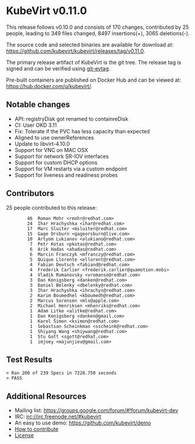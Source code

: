 KubeVirt v0.11.0
================

This release follows v0.10.0 and consists of 170 changes, contributed by
25 people, leading to 349 files changed, 8497 insertions(+), 3065 deletions(-).

The source code and selected binaries are available for download at:
<https://github.com/kubevirt/kubevirt/releases/tag/v0.11.0>.

The primary release artifact of KubeVirt is the git tree. The release tag is
signed and can be verified using [git-evtag][git-evtag].

Pre-built containers are published on Docker Hub and can be viewed at:
<https://hub.docker.com/u/kubevirt/>.

Notable changes
---------------

- API: registryDisk got renamed to containreDisk
- CI: User OKD 3.11
- Fix: Tolerate if the PVC has less capacity than expected
- Aligned to use ownerReferences
- Update to libvirt-4.10.0
- Support for VNC on MAC OSX
- Support for network SR-IOV interfaces
- Support for custom DHCP options
- Support for VM restarts via a custom endpoint
- Support for liveness and readiness probes

Contributors
------------

25 people contributed to this release:

```
        46	Roman Mohr <rmohr@redhat.com>
        24	Ihar Hrachyshka <ihar@redhat.com>
        17	Marc Sluiter <msluiter@redhat.com>
        15	Gage Orsburn <gageorsburn@live.com>
        10	Artyom Lukianov <alukiano@redhat.com>
         7	Petr Kotas <pkotas@redhat.com>
         6	Arik Hadas <ahadas@redhat.com>
         6	Marcin Franczyk <mfranczy@redhat.com>
         5	Quique Llorente <ellorent@redhat.com>
         4	Fabian Deutsch <fabiand@redhat.com>
         4	Frederik Carlier <frederik.carlier@quamotion.mobi>
         4	Vladik Romanovsky <vromanso@redhat.com>
         3	Dan Kenigsberg <danken@redhat.com>
         3	Daniel Belenky <dbelenky@redhat.com>
         3	Ihar Hrachyshka <ihrachys@redhat.com>
         2	Karim Boumedhel <kboumedh@redhat.com>
         2	Marcus Sorensen <mls@apple.com>
         2	Michael Henriksen <mhenriks@redhat.com>
         1	Adam Litke <alitke@redhat.com>
         1	Dan Kenigsberg <danken@gmail.com>
         1	Karel Šimon <ksimon@redhat.com>
         1	Sebastian Scheinkman <sscheink@redhat.com>
         1	Shiyang Wang <shiywang@redhat.com>
         1	Stu Gott <sgott@redhat.com>
         1	imjoey <majunjiev@gmail.com>
```

Test Results
------------

```
> Ran 200 of 239 Specs in 7228.750 seconds
> PASS
```

Additional Resources
--------------------

- Mailing list: <https://groups.google.com/forum/#!forum/kubevirt-dev>
- IRC: <irc://irc.freenode.net/#kubevirt>
- An easy to use demo: <https://github.com/kubevirt/demo>
- [How to contribute][contributing]
- [License][license]

[git-evtag]: https://github.com/cgwalters/git-evtag#using-git-evtag
[contributing]: https://github.com/kubevirt/kubevirt/blob/master/CONTRIBUTING.md
[license]: https://github.com/kubevirt/kubevirt/blob/master/LICENSE
